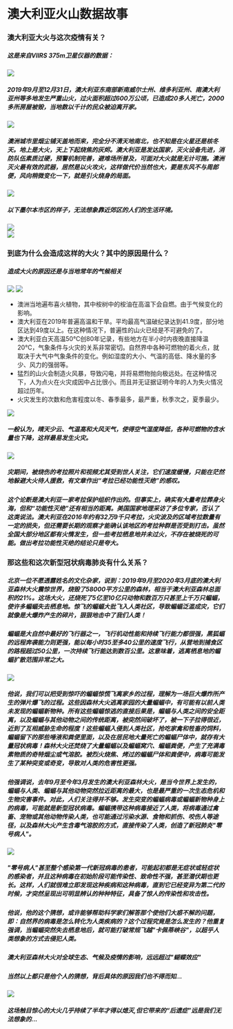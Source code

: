 # 澳大利亚火山数据故事
### 澳大利亚大火与这次疫情有关？

##### 这是来自VIIRS 375m卫星仪器的数据：

![ ](https://gitee.com/lian_dan_qi/aodaliyadahuoshujufenxi/blob/master/images/%E7%81%AB%E7%84%B0%E8%BE%90%E5%B0%84%E5%8A%9F%E7%8E%87%E5%9C%A8%E5%9C%B0%E5%9B%BE%E4%B8%8A%E7%9A%84%E5%88%86%E5%B8%83.png)

##### 2019年9月至12月31日，澳大利亚东南部新南威尔士州、维多利亚州、南澳大利亚州等多地发生严重山火，过火面积超过600万公顷，已造成20多人死亡，2000多所房屋被毁，当地数以千计的民众被迫离开家。

![ ](https://gitee.com/lian_dan_qi/aodaliyadahuoshujufenxi/blob/master/images/%E5%A4%A7%E7%81%AB.jpg)

##### 澳洲城市里烟尘铺天盖地而来，完全分不清天地南北，也不知是在火星还是核冬天。地上是大火，天上下起烧焦的灰烬。澳大利亚是发达国家，灭火设备先进，消防队伍素质过硬，预警机制完善，避难场所普及，可面对大火就是无计可施。澳洲灭火最有效的武器，居然是以火攻火，这样做代价当然也大，要是东风不与周郎便，风向稍微变化一下，就是引火烧身的局面。

![ ](https://gitee.com/lian_dan_qi/aodaliyadahuoshujufenxi/blob/master/images/%E7%9B%B4%E5%8D%87%E6%9C%BA.png)

##### 以下墨尔本市区的样子，无法想象靠近郊区的人们的生活环境。
![ ](https://gitee.com/lian_dan_qi/aodaliyadahuoshujufenxi/blob/master/images/%E5%A2%A8%E5%B0%94%E6%9C%AC%E5%B8%82%E5%8C%BA.webp)  
![ ](https://gitee.com/lian_dan_qi/aodaliyadahuoshujufenxi/blob/master/images/%E5%A2%A8%E5%B0%94%E6%9C%AC%E5%B8%82%E5%8C%BA2.webp)

### 到底为什么会造成这样的大火？其中的原因是什么？
##### 造成大火的原因还是与当地常年的气候相关
![ ](https://gitee.com/lian_dan_qi/aodaliyadahuoshujufenxi/blob/master/images/%E4%BA%AE%E5%BA%A6%E6%B8%A9%E5%BA%A6%E7%9A%84%E5%A4%9A%E5%B0%91.png)
![ ](https://gitee.com/lian_dan_qi/aodaliyadahuoshujufenxi/blob/master/images/%E4%BA%AE%E5%BA%A6%E6%B8%A9%E5%BA%A6%E4%B8%8E%E7%81%AB%E7%84%B0%E8%BE%90%E5%B0%84%E5%8A%9F%E7%8E%87%E7%9A%84%E5%85%B3%E7%B3%BB.png)  

- 澳洲当地遍布喜火植物，其中桉树中的桉油在高温下会自燃。由于气候变化的影响。
- 澳大利亚在2019年普遍高温和干旱。平均最高气温破纪录达到41.9度，部分地区达到49度以上。在这种情况下，普遍性的山火已经是不可避免的了。
- 澳大利亚白天高温50°C创80年记录，有些地方在半小时内夜晚直接降温20°C，气象条件与火灾的关系非常密切。自然界中各种可燃物的着火点，就取决于大气中气象条件的变化。例如湿度的大小、气温的高低、降水量的多少、风力的强弱等。
- 猛烈的山火会制造火风暴，导致闪电，并将易燃物抛向极远处。在这种情况下，人为点火在火灾成因中占比很小。而且并无证据证明今年的人为失火情况超过历年。  
- 火灾发生的次数和危害程度以冬、春季最多，最严重，秋季次之，夏季最少。  

![ ](https://gitee.com/lian_dan_qi/aodaliyadahuoshujufenxi/blob/master/images/%E4%BA%AE%E5%BA%A6%E4%B8%8E%E7%99%BD%E5%A4%A9%E5%A4%9C%E6%99%9A%E7%9A%84%E5%85%B3%E7%B3%BB.png)  

##### 一般认为，晴天少云、气温高和大风天气，使得空气湿度降低，各种可燃物的含水量也下降，这样最易发生火灾。

![ ](https://gitee.com/lian_dan_qi/aodaliyadahuoshujufenxi/blob/master/images/%E8%80%83%E6%8B%89.png)
##### 灾期间，被烧伤的考拉照片和视频尤其受到世人关注，它们速度缓慢，只能在茫然地躲避大火待人援救，有文章作出“考拉已经功能性灭绝”的感叹。
##### 这个论断是澳大利亚一家考拉保护组织作出的。但事实上，确实有大量考拉葬身火海，但和“功能性灭绝”还有相当的距离。美国国家地理采访了多位专家，否认了这类说法。澳大利亚在2016年约有32万9千只考拉，火灾波及的区域考拉数量有一定的损失，但还需要长期的观察才能确认该地区的考拉种群是否受到打击。虽然全国大部分地区都有火情发生，但一些考拉栖息地并未过火，不存在被烧死的可能。做出考拉功能性灭绝的结论只是夸大。

### 那这些和这次新型冠状病毒肺炎有什么关系？
##### 北京一位不愿透露姓名的文化杂家，说到：2019年9月至2020年3月底的澳大利亚森林大火震惊世界，烧毁了58000平方公里的森林，相当于澳大利亚森林总面积的21%。这场大火，还烧死了5亿至10亿只动物和数百万只甚至上千万只蝙蝠，使许多蝙蝠失去栖息地。惊飞的蝙蝠大批飞入人类社区，导致蝙蝠泛滥成灾，它们就像是大爆炸产生的碎片，狠狠地击中了我们人类！
##### 蝙蝠是大自然中最好的飞行器之一，飞行机动性能和持续飞行能力都很强，黑狐蝠的远程奔袭能力则更强，能以每小时35至多40公里的速度飞行，从营地到捕食区的路程超过50公里，一次持续飞行能达到数百公里。这意味着，逃离栖息地的蝙蝠扩散范围非常之大。
![](https://gitee.com/lian_dan_qi/aodaliyadahuoshujufenxi/blob/master/images/%E8%9D%99%E8%9D%A0.jpeg)  
##### 他说，我们可以把受到惊吓的蝙蝠惊慌飞离家乡的过程，理解为一场巨大爆炸所产生的弹片爆飞的过程。这些因森林大火逃离家园的大量蝙蝠中，有可能有以前人类未发现的蝙蝠新物种。所有这些蝙蝠惊逃的直接后果是，蝙蝠与人类之间的安全距离，以及蝙蝠与其他动物之间的传统距离，被突然间破坏了，被一下子拉得很近，近到了互相威胁生命的程度！这些蝙蝠入侵到人类社区，抢吃家禽和牲畜的饲料，蝙蝠留下的那些唾液和粪便里面，以及在居民地大量死亡的蝙蝠尸体中，就存有大量冠状病毒！森林大火还焚烧了大量蝙蝠以及蝙蝠窝穴、蝙蝠粪便，产生了充满毒素物质的奇特烟尘或气溶胶。被烈火烧焦、烤过的蝙蝠尸体和粪便中，病毒可能发生了某种突变或奇变，导致对人类的危害性更强。
##### 他强调说，去年9月至今年3月发生的澳大利亚森林大火，是当今世界上发生的，蝙蝠与人类、蝙蝠与其他动物突然拉近距离的最大，也是最严重的一次生态危机和生物灾害事件。对此，人们关注得并不够。发生突变的蝙蝠病毒或蝙蝠新物种身上的病毒，可能就是新型冠状病毒。蝙蝠携带这种病毒接近了人类，将病毒通过禽畜、宠物或其他动物传染人类，也可能通过污染水源、食物和抓伤、咬伤人等途径，以及森林大火产生含毒气溶胶的方式，直接传染了人类，创造了新冠肺炎"零号病人"。
![](https://gitee.com/lian_dan_qi/aodaliyadahuoshujufenxi/blob/master/images/%E8%A2%8B%E9%BC%A0&%E8%9D%99%E8%9D%A0.jpeg)
##### "零号病人"甚至整个感染第一代新冠病毒的患者，可能起初都是无症状或轻症状的感染者，并且这种病毒在初始阶段可能传染性、致命性不强，甚至潜伏期也更长。这样，人们就很难立即发现这种疾病和这种病毒，直到它已经变异为第二代的时候，才突然呈现出可明显辨认的种种特征，具备了惊人的传染性和攻击性。
##### 他说，他的这个猜想，或许能够帮助科学家们解答那个使他们大惑不解的问题，即：自然界的病毒是怎么转化为人类疾病的？这个过程究竟是怎么发生的？他重复强调，当蝙蝠突然失去栖息地后，就可能打破常规飞越"卡佩蒂峡谷"，以超乎人类想象的方式去侵犯人类。
##### 澳大利亚森林大火对全球生态、气候及疫情的影响，远远超过"蝴蝶效应"
##### 当然以上都只是他个人的猜想，背后具体的原因我们也不得而知...
![](https://gitee.com/lian_dan_qi/aodaliyadahuoshujufenxi/blob/master/images/%E5%93%80%E6%82%BC%E7%9A%84%E4%BA%BA%E4%BB%AC.jpg)
##### 这场触目惊心的大火几乎持续了半年才得以熄灭,但它带来的“后遗症”远是我们无法想象的...